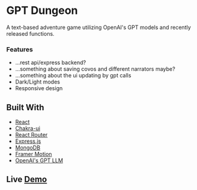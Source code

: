 # GPT Dungeon
A text-based adventure game utilizing OpenAI's GPT models and recently released functions.

### Features
- ...rest api/express backend?
- ...something about saving covos and different narrators maybe?
- ...something about the ui updating by gpt calls
- Dark/Light modes
- Responsive design

## Built With
- [React](https://github.com/facebook/create-react-app)
- [Chakra-ui](https://chakra-ui.com/)
- [React Router](https://reactrouter.com/en/main)
- [Express.js](https://expressjs.com/)
- [MongoDB](https://www.mongodb.com/)
- [Framer Motion](https://www.framer.com/motion/)
- [OpenAI's GPT LLM](https://openai.com/)

## Live [Demo]()
